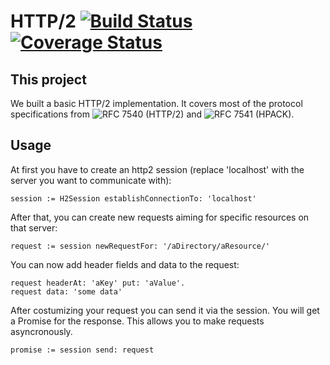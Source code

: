# HTTP/2 [![Build Status](https://travis-ci.org/hpi-swa-teaching/HTTP-2.svg?branch=developer)](https://travis-ci.org/hpi-swa-teaching/HTTP-2)  [![Coverage Status](https://coveralls.io/repos/github/hpi-swa-teaching/HTTP-2/badge.svg?branch=developer)](https://coveralls.io/github/hpi-swa-teaching/HTTP-2?branch=developer)
## This project
We built a basic HTTP/2 implementation. It covers most of the protocol specifications from ![RFC 7540 (HTTP/2)](https://tools.ietf.org/html/rfc7540) and ![RFC 7541 (HPACK)](https://tools.ietf.org/html/rfc7541).
## Usage
At first you have to create an http2 session (replace 'localhost' with the server you want to communicate with):
```
session := H2Session establishConnectionTo: 'localhost'
```
After that, you can create new requests aiming for specific resources on that server:
```
request := session newRequestFor: '/aDirectory/aResource/'
```
You can now add header fields and data to the request:
```
request headerAt: 'aKey' put: 'aValue'.
request data: 'some data'
```
After costumizing your request you can send it via the session. You will get a Promise for the response. This allows you to make requests asyncronously.
```
promise := session send: request
```
